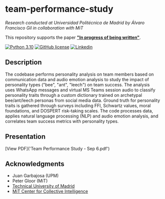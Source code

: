 # team-performance-study
*Research conducted at Universidad Politécnica de Madrid by Álvaro Francisco Gil in collaboration with MiT*

This repository supports the paper [**"In progress of being written"**](https://www.mdpi.com/).

[![Python 3.10](https://img.shields.io/badge/Python-3.10-blue)](https://www.python.org/downloads/release/python-31014/)
[![GitHub license](https://badgen.net/github/license/alvaro-francisco-gil/team-performance-study)](https://github.com/alvaro-francisco-gil/team-performance-study/blob/main/LICENSE)
[![Linkedin](https://img.shields.io/badge/-LinkedIn-blue?style=flat&logo=linkedin)](https://www.linkedin.com/in/alvaro-francisco-gil/)

## Description

The codebase performs personality analysis on team members based on communication data and audio emotion analysis to study the impact of personality types ("bee", "ant", "leech") on team success. The analysis uses WhatsApp messages and virtual MS Teams session audio to classify personality traits through a custom dictionary trained on archetypal bee/ant/leech personas from social media data. Ground truth for personality traits is gathered through surveys including FFI, Schwartz values, moral foundations, and DOSPERT risk-taking scales. The code processes data, applies natural language processing (NLP) and audio emotion analysis, and correlates team success metrics with personality types.

## Presentation

[View PDF]('Team Performance Study - Sep 6.pdf')

## Acknowledgments

* Juan Garbajosa (UPM)
* Peter Gloor (MiT)
* [Technical University of Madrid](https://www.upm.es/internacional)
* [MiT Center for Collective Intelligence](https://cci.mit.edu/)
